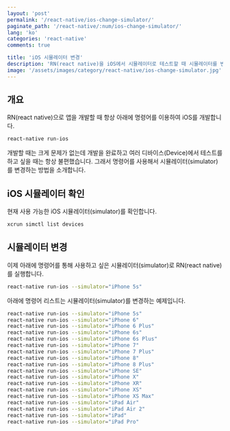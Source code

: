 ```yaml
---
layout: 'post'
permalink: '/react-native/ios-change-simulator/'
paginate_path: '/react-native/:num/ios-change-simulator/'
lang: 'ko'
categories: 'react-native'
comments: true

title: 'iOS 시뮬레이터 변경'
description: 'RN(react native)을 iOS에서 시뮬레이터로 테스트할 때 시뮬레이터를 변경하는 방법에 대해서 알아봅시다.'
image: '/assets/images/category/react-native/ios-change-simulator.jpg'
---
```



## 개요
RN(react native)으로 앱을 개발할 때 항상 아래에 명령어를 이용하여 iOS를 개발합니다.

```bash
react-native run-ios
```

개발할 때는 크게 문제가 없는데 개발을 완료하고 여러 디바이스(Device)에서 테스트를 하고 싶을 때는 항상 불편했습니다. 그래서 명령어를 사용해서 시뮬레이터(simulator)를 변경하는 방법을 소개합니다.

## iOS 시뮬레이터 확인
현재 사용 가능한 iOS 시뮬레이터(simulator)를 확인합니다.

```bash
xcrun simctl list devices
```

## 시뮬레이터 변경
이제 아래에 명령어를 통해 사용하고 싶은 시뮬레이터(simulator)로 RN(react native)를 실행합니다.

```bash
react-native run-ios --simulator="iPhone 5s"
```

아래에 명령어 리스트는 시뮬레이터(simulator)를 변경하는 예제입니다.

```bash
react-native run-ios --simulator="iPhone 5s"
react-native run-ios --simulator="iPhone 6"
react-native run-ios --simulator="iPhone 6 Plus"
react-native run-ios --simulator="iPhone 6s"
react-native run-ios --simulator="iPhone 6s Plus"
react-native run-ios --simulator="iPhone 7"
react-native run-ios --simulator="iPhone 7 Plus"
react-native run-ios --simulator="iPhone 8"
react-native run-ios --simulator="iPhone 8 Plus"
react-native run-ios --simulator="iPhone SE"
react-native run-ios --simulator="iPhone X"
react-native run-ios --simulator="iPhone XR"
react-native run-ios --simulator="iPhone XS"
react-native run-ios --simulator="iPhone XS Max"
react-native run-ios --simulator="iPad Air"
react-native run-ios --simulator="iPad Air 2"
react-native run-ios --simulator="iPad"
react-native run-ios --simulator="iPad Pro"
```
